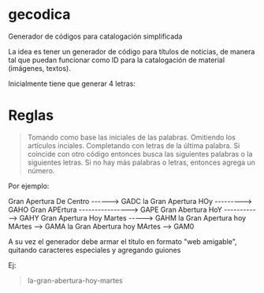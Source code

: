 # gecodica

Generador de códigos para catalogación simplificada

La idea es tener un generador de código para títulos de noticias, de manera tal que puedan funcionar como ID para la catalogación de material (imágenes, textos).

Inicialmente tiene que generar 4 letras:

Reglas
======

> Tomando como base las iniciales de las palabras.
> Omitiendo los artículos inciales.
> Completando con letras de la última palabra.
> Si coincide con otro código entonces busca las siguientes palabras o la siguientes letras.
> Si no hay más palabras o letras, entonces agrega un número.

Por ejemplo:

Gran Apertura De Centro ------> GADC
la Gran Apertura HOy ---------> GAHO
Gran APErtura ----------------> GAPE
Gran Abertura HoY ------------> GAHY
Gran Apertura Hoy Martes -----> GAHM
la Gran Apertura hoy MArtes --> GAMA
la Gran Abertura hoy MArtes --> GAM0

A su vez el generador debe armar el título en formato "web amigable", quitando caracteres especiales y agregando guiones

Ej: 

> la-gran-abertura-hoy-martes

